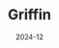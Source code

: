 ---
title: Griffin
date: 2024-12
description: I may have used a much too small piece of paper for this model.
designer: Mark Hanke
---
